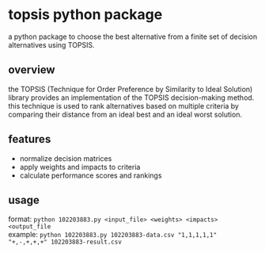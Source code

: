 # topsis python package
a python package to choose the best alternative from a finite set of decision alternatives using TOPSIS.

## overview
the TOPSIS (Technique for Order Preference by Similarity to Ideal Solution) library provides an implementation of the TOPSIS decision-making method. this technique is used to rank alternatives based on multiple criteria by comparing their distance from an ideal best and an ideal worst solution.

## features
<ul>
  <li>normalize decision matrices</li>
  <li>apply weights and impacts to criteria</li>
  <li>calculate performance scores and rankings</li>
</ul>

## usage
format: ```python 102203883.py <input_file> <weights> <impacts> <output_file``` <br>
example: ```python 102203883.py 102203883-data.csv "1,1,1,1,1" "+,-,+,+,+" 102203883-result.csv```
